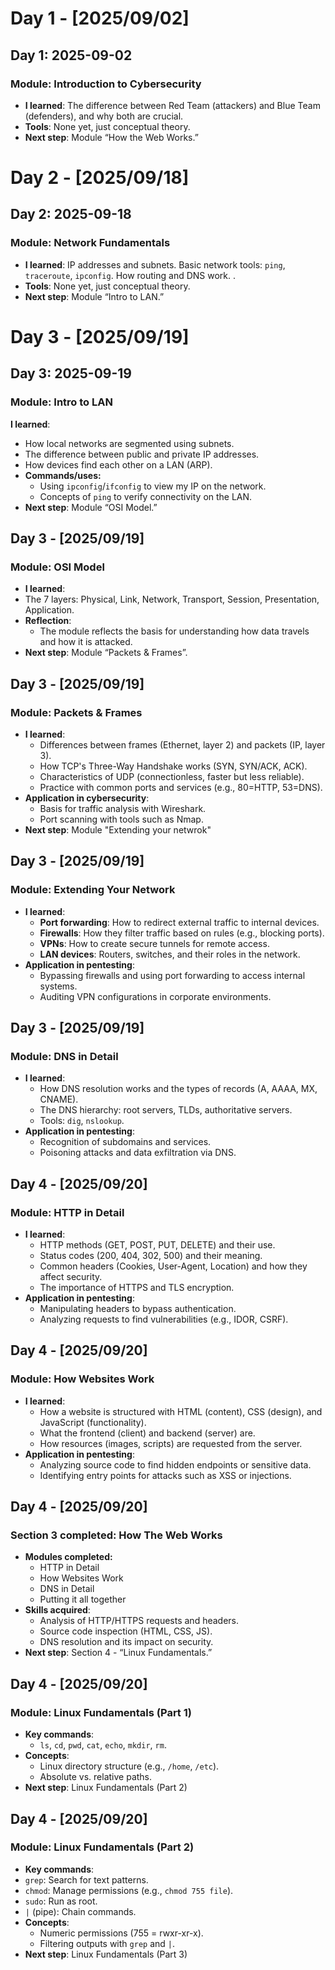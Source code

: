 # Day 1 - [2025/09/02]
## Day 1: 2025-09-02
### Module: Introduction to Cybersecurity
- **I learned**: The difference between Red Team (attackers) and Blue Team (defenders), and why both are crucial.
- **Tools**: None yet, just conceptual theory.
- **Next step**: Module “How the Web Works.”

# Day 2 - [2025/09/18]
## Day 2: 2025-09-18
### Module: Network Fundamentals
- **I learned**: IP addresses and subnets. Basic network tools: `ping`, `traceroute`, `ipconfig`. How routing and DNS work. .
- **Tools**: None yet, just conceptual theory.
- **Next step**: Module “Intro to LAN.”

# Day 3 - [2025/09/19]
## Day 3: 2025-09-19
### Module: Intro to LAN
 **I learned**: 
  - How local networks are segmented using subnets.
  - The difference between public and private IP addresses.
  - How devices find each other on a LAN (ARP).
- **Commands/uses:** 
  - Using `ipconfig`/`ifconfig` to view my IP on the network.
  - Concepts of `ping` to verify connectivity on the LAN.
- **Next step**: Module “OSI Model.”

## Day 3 - [2025/09/19]
### Module: OSI Model
- **I learned**:
- The 7 layers: Physical, Link, Network, Transport, Session, Presentation, Application.
- **Reflection**: 
  - The module reflects the basis for understanding how data travels and how it is attacked.
- **Next step**: Module “Packets & Frames”.

## Day 3 - [2025/09/19]
### Module: Packets & Frames
- **I learned**: 
  - Differences between frames (Ethernet, layer 2) and packets (IP, layer 3).
  - How TCP's Three-Way Handshake works (SYN, SYN/ACK, ACK).
  - Characteristics of UDP (connectionless, faster but less reliable).
  - Practice with common ports and services (e.g., 80=HTTP, 53=DNS).
- **Application in cybersecurity**:
  - Basis for traffic analysis with Wireshark.
  - Port scanning with tools such as Nmap.
- **Next step**: Module "Extending your netwrok"

## Day 3 - [2025/09/19]
### Module: Extending Your Network
- **I learned**:
  - **Port forwarding**: How to redirect external traffic to internal devices.
  - **Firewalls**: How they filter traffic based on rules (e.g., blocking ports).
  - **VPNs**: How to create secure tunnels for remote access.
  - **LAN devices**: Routers, switches, and their roles in the network.
- **Application in pentesting**:
  - Bypassing firewalls and using port forwarding to access internal systems.
  - Auditing VPN configurations in corporate environments.
 
## Day 3 - [2025/09/19]
### Module: DNS in Detail
- **I learned**: 
  - How DNS resolution works and the types of records (A, AAAA, MX, CNAME).
  - The DNS hierarchy: root servers, TLDs, authoritative servers.
  - Tools: `dig`, `nslookup`.
- **Application in pentesting**:
  - Recognition of subdomains and services.
  - Poisoning attacks and data exfiltration via DNS.
 
## Day 4 - [2025/09/20]
### Module: HTTP in Detail
- **I learned**:
  - HTTP methods (GET, POST, PUT, DELETE) and their use.
  - Status codes (200, 404, 302, 500) and their meaning.
  - Common headers (Cookies, User-Agent, Location) and how they affect security.
  - The importance of HTTPS and TLS encryption.
- **Application in pentesting**:
  - Manipulating headers to bypass authentication.
  - Analyzing requests to find vulnerabilities (e.g., IDOR, CSRF).
 
## Day 4 - [2025/09/20]
### Module: How Websites Work
- **I learned**:  
  - How a website is structured with HTML (content), CSS (design), and JavaScript (functionality).  
  - What the frontend (client) and backend (server) are.  
  - How resources (images, scripts) are requested from the server.  
- **Application in pentesting**:  
  - Analyzing source code to find hidden endpoints or sensitive data.  
  - Identifying entry points for attacks such as XSS or injections.
 
## Day 4 - [2025/09/20]
### Section 3 completed: How The Web Works
- **Modules completed:**  
  - HTTP in Detail  
  - How Websites Work  
  - DNS in Detail  
  - Putting it all together  
- **Skills acquired**:  
  - Analysis of HTTP/HTTPS requests and headers.  
  - Source code inspection (HTML, CSS, JS).  
  - DNS resolution and its impact on security.  
- **Next step**: Section 4 - “Linux Fundamentals.”

## Day 4 - [2025/09/20]
### Module: Linux Fundamentals (Part 1)
- **Key commands**:  
  - `ls`, `cd`, `pwd`, `cat`, `echo`, `mkdir`, `rm`.
- **Concepts**:  
  - Linux directory structure (e.g., `/home`, `/etc`).  
  - Absolute vs. relative paths.  
- **Next step**: Linux Fundamentals (Part 2)

## Day 4 - [2025/09/20]
### Module: Linux Fundamentals (Part 2)
- **Key commands**:
- `grep`: Search for text patterns.
- `chmod`: Manage permissions (e.g., `chmod 755 file`).
- `sudo`: Run as root.
- `|` (pipe): Chain commands.  
- **Concepts**:  
  - Numeric permissions (755 = rwxr-xr-x).  
  - Filtering outputs with `grep` and `|`.  
- **Next step**: Linux Fundamentals (Part 3) 
